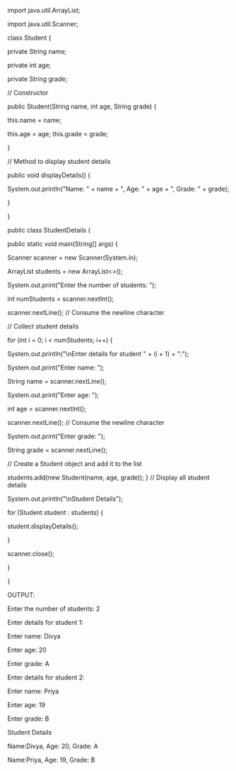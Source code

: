 import java.util.ArrayList;

import java.util.Scanner;

class Student {

private String name;

private int age;

private String grade;

// Constructor

public Student(String name, int age, String grade) {

this.name = name;

this.age = age;
this.grade = grade;

}

// Method to display student details

public void displayDetails() {

System.out.println("Name: " + name + ", Age: " + age + ", Grade: " + grade);

}

}

public class StudentDetails {

public static void main(String[] args) {

Scanner scanner = new Scanner(System.in);

ArrayList<Student> students = new ArrayList<>();

System.out.print("Enter the number of students: ");

int numStudents = scanner.nextInt();

scanner.nextLine(); // Consume the newline character

// Collect student details

for (int i = 0; i < numStudents; i++) {

System.out.println("\nEnter details for student " + (i + 1) + ":");

System.out.print("Enter name: ");

String name = scanner.nextLine();

System.out.print("Enter age: ");

int age = scanner.nextInt();

scanner.nextLine(); // Consume the newline character

System.out.print("Enter grade: ");

String grade = scanner.nextLine();

// Create a Student object and add it to the list

students.add(new Student(name, age, grade));
}
// Display all student details

System.out.println("\nStudent Details");

for (Student student : students) {

student.displayDetails();

}

scanner.close();

}

}

OUTPUT:

Enter the number of students: 2

Enter details for student 1:

Enter name: Divya

Enter age: 20

Enter grade: A

Enter details for student 2:

Enter name: Priya

Enter age: 19

Enter grade: B

Student Details

Name:Divya, Age: 20, Grade: A

Name:Priya, Age: 19, Grade: B
